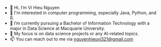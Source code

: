 - 👋 Hi, I’m Vi Hieu Nguyen
- 👀 I'm interested in computer programming, especially Java, Python, and R.
- 🌱 I’m currently pursuing a Bachelor of Information Technology with a major in Data Science at Macquarie University.
- 💞️ My focus is on data science projects or any AI-related topics.
- 📫 You can reach out to me via nguyenhieuvi321@gmail.com

<!---
vinguyen777/vinguyen777 is a ✨ special ✨ repository because its `README.md` (this file) appears on your GitHub profile.
You can click the Preview link to take a look at your changes.
--->
